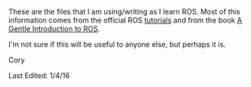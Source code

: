 These are the files that I am using/writing as I learn ROS. Most of this information comes from the official ROS [tutorials](http://wiki.ros.org/ros/tutorials) and from the book [A Gentle Introduction to ROS](http://www.cse.sc.edu/~jokane).

I'm not sure if this will be useful to anyone else, but perhaps it is.

Cory

Last Edited: 1/4/16
